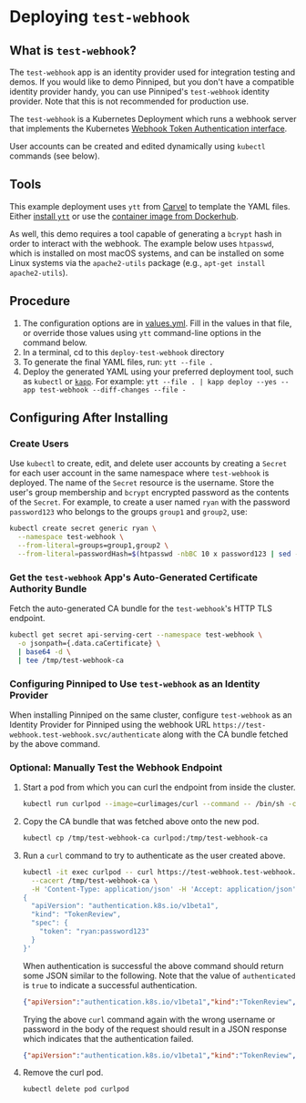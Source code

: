 # Deploying `test-webhook`

## What is `test-webhook`?

The `test-webhook` app is an identity provider used for integration testing and demos.
If you would like to demo Pinniped, but you don't have a compatible identity provider handy,
you can use Pinniped's `test-webhook` identity provider. Note that this is not recommended for
production use.

The `test-webhook` is a Kubernetes Deployment which runs a webhook server that implements the Kubernetes
[Webhook Token Authentication interface](https://kubernetes.io/docs/reference/access-authn-authz/authentication/#webhook-token-authentication).

User accounts can be created and edited dynamically using `kubectl` commands (see below).

## Tools

This example deployment uses `ytt` from [Carvel](https://carvel.dev/) to template the YAML files.
Either [install `ytt`](https://get-ytt.io/) or use the [container image from Dockerhub](https://hub.docker.com/r/k14s/image/tags).

As well, this demo requires a tool capable of generating a `bcrypt` hash in order to interact with
the webhook. The example below uses `htpasswd`, which is installed on most macOS systems, and can be
installed on some Linux systems via the `apache2-utils` package (e.g., `apt-get install
apache2-utils`).

## Procedure

1. The configuration options are in [values.yml](values.yaml). Fill in the values in that file, or override those values
   using `ytt` command-line options in the command below.
2. In a terminal, cd to this `deploy-test-webhook` directory
3. To generate the final YAML files, run: `ytt --file .`
4. Deploy the generated YAML using your preferred deployment tool, such as `kubectl` or [`kapp`](https://get-kapp.io/).
   For example: `ytt --file . | kapp deploy --yes --app test-webhook --diff-changes --file -`

## Configuring After Installing

### Create Users

Use `kubectl` to create, edit, and delete user accounts by creating a `Secret` for each user account in the same
namespace where `test-webhook` is deployed.  The name of the `Secret` resource is the username.
Store the user's group membership and `bcrypt` encrypted password as the contents of the `Secret`.
For example, to create a user named `ryan` with the password `password123`
who belongs to the groups `group1` and `group2`, use:

```bash
kubectl create secret generic ryan \
  --namespace test-webhook \
  --from-literal=groups=group1,group2 \
  --from-literal=passwordHash=$(htpasswd -nbBC 10 x password123 | sed -e "s/^x://")
```

### Get the `test-webhook` App's Auto-Generated Certificate Authority Bundle

Fetch the auto-generated CA bundle for the `test-webhook`'s HTTP TLS endpoint.

```bash
kubectl get secret api-serving-cert --namespace test-webhook \
  -o jsonpath={.data.caCertificate} \
  | base64 -d \
  | tee /tmp/test-webhook-ca
```

### Configuring Pinniped to Use `test-webhook` as an Identity Provider

When installing Pinniped on the same cluster, configure `test-webhook` as an Identity Provider for Pinniped
using the webhook URL `https://test-webhook.test-webhook.svc/authenticate`
along with the CA bundle fetched by the above command.

### Optional: Manually Test the Webhook Endpoint

  1. Start a pod from which you can curl the endpoint from inside the cluster.

      ```bash
      kubectl run curlpod --image=curlimages/curl --command -- /bin/sh -c "while true; do echo hi; sleep 120; done"
      ```

  1. Copy the CA bundle that was fetched above onto the new pod.

      ```bash
      kubectl cp /tmp/test-webhook-ca curlpod:/tmp/test-webhook-ca
      ```

  1. Run a `curl` command to try to authenticate as the user created above.

      ```bash
      kubectl -it exec curlpod -- curl https://test-webhook.test-webhook.svc/authenticate \
        --cacert /tmp/test-webhook-ca \
        -H 'Content-Type: application/json' -H 'Accept: application/json' -d '
      {
        "apiVersion": "authentication.k8s.io/v1beta1",
        "kind": "TokenReview",
        "spec": {
          "token": "ryan:password123"
        }
      }'
      ```

      When authentication is successful the above command should return some JSON similar to the following.
      Note that the value of `authenticated` is `true` to indicate a successful authentication.

      ```json
      {"apiVersion":"authentication.k8s.io/v1beta1","kind":"TokenReview","status":{"authenticated":true,"user":{"username":"ryan","uid":"19c433ec-8f58-44ca-9ef0-2d1081ccb876","groups":["group1","group2"]}}}
      ```

      Trying the above `curl` command again with the wrong username or password in the body of the request
      should result in a JSON response which indicates that the authentication failed.

      ```json
      {"apiVersion":"authentication.k8s.io/v1beta1","kind":"TokenReview","status":{"authenticated":false}}
      ```

  1. Remove the curl pod.

      ```bash
      kubectl delete pod curlpod
      ```

